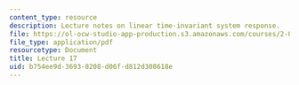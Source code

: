 ```yaml
---
content_type: resource
description: Lecture notes on linear time-invariant system response.
file: https://ol-ocw-studio-app-production.s3.amazonaws.com/courses/2-004-dynamics-and-control-ii-spring-2008/b754ee9d36938208d06fd812d308618e_lecture_17.pdf
file_type: application/pdf
resourcetype: Document
title: Lecture 17
uid: b754ee9d-3693-8208-d06f-d812d308618e
---
```

